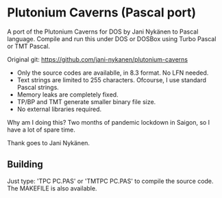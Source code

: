 # Plutonium Caverns (Pascal port)
 A port of the Plutonium Caverns for DOS by Jani Nykänen to Pascal language.
Compile and run this under DOS or DOSBox using Turbo Pascal or TMT Pascal. 

Original git: https://github.com/jani-nykanen/plutonium-caverns

* Only the source codes are availablle, in 8.3 format. No LFN needed.
* Text strings are limited to 255 characters. Ofcourse, I use standard Pascal strings.
* Memory leaks are completely fixed.
* TP/BP and TMT generate smaller binary file size.
* No external libraries required.

Why am I doing this? Two months of pandemic lockdown in Saigon, so I have a lot of spare time.

Thank goes to Jani Nykänen.

## Building
Just type: 'TPC PC.PAS' or 'TMTPC PC.PAS' to compile the source code. The MAKEFILE is also available.

